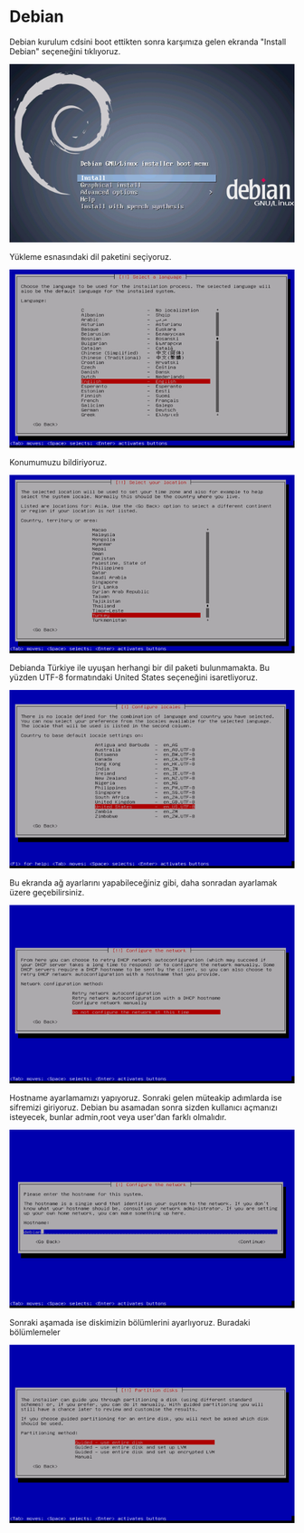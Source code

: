 # Debian

Debian kurulum cdsini boot ettikten sonra karşımıza gelen ekranda "Install Debian" seçeneğini tıklıyoruz.

![](d1.jpg)

Yükleme esnasındaki dil paketini seçiyoruz.

![](d2.jpg)

Konumumuzu bildiriyoruz.

![](d3.jpg)

Debianda Türkiye ile uyuşan herhangi bir dil paketi bulunmamakta. Bu yüzden UTF-8 formatındaki United States seçeneğini isaretliyoruz.

![](f4.jpg)

Bu ekranda ağ ayarlarını yapabileceğiniz gibi, daha sonradan ayarlamak üzere geçebilirsiniz.

![](f5.jpg)

Hostname ayarlamamızı yapıyoruz. Sonraki gelen müteakip adımlarda ise sifremizi giriyoruz. Debian bu asamadan sonra sizden kullanıcı açmanızı isteyecek, bunlar admin,root veya user'dan farklı olmalıdır.

![](d6.jpg)

Sonraki aşamada ise diskimizin bölümlerini ayarlıyoruz. Buradaki bölümlemeler

![](f8.jpg)



